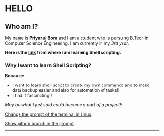# HELLO

## Who am I?

My name is **Priyanuj Bora** and I am a student who is  pursuing B.Tech in Computer Science Engineering.
I am currently in my _3rd year_.

**Here is the [link](https://www.youtube.com/playlist?list=PLI-knp71HL3VmW2xLfkql0W82pfuRVcs4) from where I am learning Shell scripting.**


### Why I want to learn Shell Scripting?

**Because:**
- I want to learn shell script to create my own commands and to make data backup easier and also for automation of tasks!!
- I find it fascinating!!

_May be what I just said could become a part of a project!!_

[Change the prompt of the terminal in Linux](https://phoenixnap.com/kb/change-bash-prompt-linux).

[Show github branch in the prompt](https://www.shellhacks.com/show-git-branch-terminal-command-prompt/).

---
